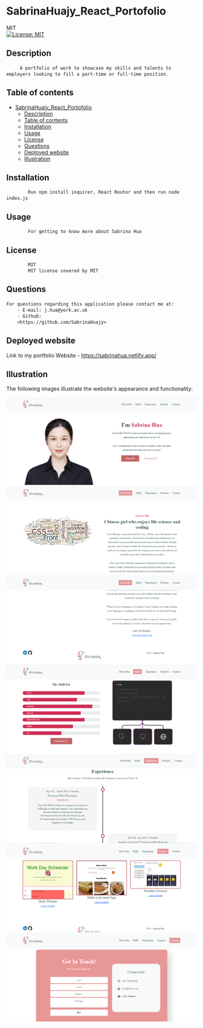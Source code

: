 # SabrinaHuajy_React_Portofolio
MIT<br>[![License: MIT](https://img.shields.io/badge/License-MIT-yellow.svg)](https://opensource.org/licenses/MIT)
## Description 
         A portfolio of work to showcase my skills and talents to employers looking to fill a part-time or full-time position.
## Table of contents
- [SabrinaHuajy\_React\_Portofolio](#sabrinahuajy_react_portofolio)
  - [Description](#description)
  - [Table of contents](#table-of-contents)
  - [Installation](#installation)
  - [Usage](#usage)
  - [License](#license)
  - [Questions](#questions)
  - [Deployed website](#deployed-website)
  - [Illustration](#illustration)
## Installation
            Run npm install inquirer, React Router and then run node index.js
## Usage 
            For getting to know more about Sabrina Hua
## License
            MIT
            MIT license covered by MIT      
## Questions
    For questions regarding this application please contact me at:
        - E-mail: j.hua@york.ac.uk
        - Github:
        <https://github.com/SabrinaHuajy>

## Deployed website
Link to my portfolio Website - https://sabrinahua.netlify.app/

## Illustration
The following images illustrate the website's appearance and functionality:
<br>

<img src="./src/Images/screenshots/screenshot01.PNG" alt="screenshot of webpage interface1">
<img src="./src/Images/screenshots/screenshot2.PNG" alt="screenshot of webpage interface2">
<img src="./src/Images/screenshots/screenshot3.PNG" alt="screenshot of webpage interface3">
<img src="./src/Images/screenshots/screenshot4.PNG" alt="screenshot of webpage interface4">
<img src="./src/Images/screenshots/screenshot5.PNG" alt="screenshot of webpage interface5">
<img src="./src/Images/screenshots/screenshot6.PNG" alt="screenshot of webpage interface6">
<img src="./src/Images/screenshots/screenshot7.PNG" alt="screenshot of webpage interface7">